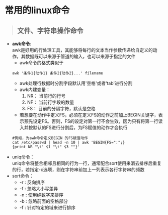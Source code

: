 # 常用的linux命令
> ## 文件、字符串操作命令
* **awk命令**:  
    awk是好用的行处理工具，其能够将每行的文本当作参数传递给自定义的动作，其数据既可以来源于管道的输入，也可以来源于指定的文件
    * awk命令的格式类似于
    ```shell
    awk '条件1{动作1} 条件2{动作2}...' filename
    ```
    * awk处理行数据时分割字段默认用'空格'或者‘tab'进行分割
    * awk内建变量： 
        1. NR： 当前行的行号
        2. NF： 当前行字段的数量
        3. FS： 目前的分隔字符，默认是空格
    * 若想要在动作中定义FS，必须在定义FS的动作之前加上BEGIN关键字，表示预先设定FS。否则，FS的设定对第一行不会生效，因为只有将第一行读入并按默认的FS进行分割后，为FS赋值的动作才会执行
    ```shell
    #例如，为awk命令定义BEGIN 的FS赋值动作
    cat /etc/passwd | head -n 10 | awk 'BEGIN{FS=":";}
    {print NR "\t" $1 "\t" $3 ""}'
    ```
* uniq命令：    
    uniq命令将整合相邻且相同的行为一行，通常配合sort使用来消去排序后重复的行，若指定-c选项，则在字符串前加上一列表示各行字符串的频数
* sort命令：
    * -r : 反向排序
    * -f : 忽略大小写差异
    * -n : 使用纯数字来排序
    * -b : 忽略前面的空格部分
    * -f : 针对特定的域来进行排序
